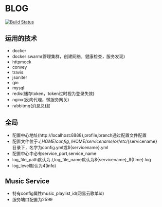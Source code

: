 # BLOG

[![Build Status](https://www.travis-ci.org/closetool/blog.svg?branch=master)](https://www.travis-ci.org/closetool/blog)

## 运用的技术

* docker
* docker swarm(管理集群，创建网络，健康检查，服务发现)
* httpmock
* convey
* travis
* jsoniter
* gin
* mysql
* redis(储存token，token过时视为登录失效)
* nginx(反向代理，微服务网关)
* rabbitmq(消息总线)

## 全局

* 配置中心地址(http://localhost:8888),profile,branch通过配置文件配置
* 配置文件位于./,$HOME/config,/$HOME/${servicename}/ or /etc/${servicename}目录下，名字为config.yml或${servicename}.yml
* 配置中心中必有service_port,service_name
* log_file_path默认为./,log_file_name默认为${servicename}_${time}.log
* log_level默认为4(info)

## Music Service
* 特有config属性music_playlist_id(网易云歌单id)
* 服务端口配置为2599
